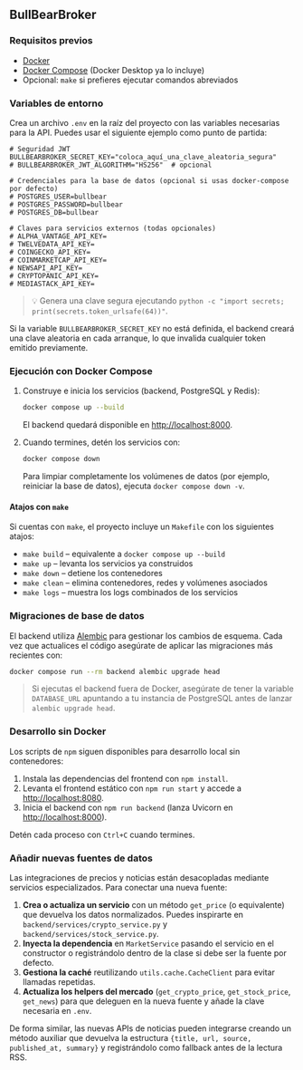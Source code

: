 ## BullBearBroker

### Requisitos previos

- [Docker](https://docs.docker.com/get-docker/)
- [Docker Compose](https://docs.docker.com/compose/) (Docker Desktop ya lo incluye)
- Opcional: `make` si prefieres ejecutar comandos abreviados

### Variables de entorno

Crea un archivo `.env` en la raíz del proyecto con las variables necesarias para la API. Puedes usar el siguiente ejemplo como punto de partida:

```env
# Seguridad JWT
BULLBEARBROKER_SECRET_KEY="coloca_aquí_una_clave_aleatoria_segura"
# BULLBEARBROKER_JWT_ALGORITHM="HS256"  # opcional

# Credenciales para la base de datos (opcional si usas docker-compose por defecto)
# POSTGRES_USER=bullbear
# POSTGRES_PASSWORD=bullbear
# POSTGRES_DB=bullbear

# Claves para servicios externos (todas opcionales)
# ALPHA_VANTAGE_API_KEY=
# TWELVEDATA_API_KEY=
# COINGECKO_API_KEY=
# COINMARKETCAP_API_KEY=
# NEWSAPI_API_KEY=
# CRYPTOPANIC_API_KEY=
# MEDIASTACK_API_KEY=
```

> 💡 Genera una clave segura ejecutando `python -c "import secrets; print(secrets.token_urlsafe(64))"`.

Si la variable `BULLBEARBROKER_SECRET_KEY` no está definida, el backend creará una clave aleatoria en cada arranque, lo que invalida cualquier token emitido previamente.

### Ejecución con Docker Compose

1. Construye e inicia los servicios (backend, PostgreSQL y Redis):

   ```bash
   docker compose up --build
   ```

   El backend quedará disponible en [http://localhost:8000](http://localhost:8000).

2. Cuando termines, detén los servicios con:

   ```bash
   docker compose down
   ```

   Para limpiar completamente los volúmenes de datos (por ejemplo, reiniciar la base de datos), ejecuta `docker compose down -v`.

#### Atajos con `make`

Si cuentas con `make`, el proyecto incluye un `Makefile` con los siguientes atajos:

- `make build` – equivalente a `docker compose up --build`
- `make up` – levanta los servicios ya construidos
- `make down` – detiene los contenedores
- `make clean` – elimina contenedores, redes y volúmenes asociados
- `make logs` – muestra los logs combinados de los servicios

### Migraciones de base de datos

El backend utiliza [Alembic](https://alembic.sqlalchemy.org/) para gestionar los cambios de esquema. Cada vez que actualices el código asegúrate de aplicar las migraciones más recientes con:

```bash
docker compose run --rm backend alembic upgrade head
```

> Si ejecutas el backend fuera de Docker, asegúrate de tener la variable `DATABASE_URL` apuntando a tu instancia de PostgreSQL antes de lanzar `alembic upgrade head`.

### Desarrollo sin Docker

Los scripts de `npm` siguen disponibles para desarrollo local sin contenedores:

1. Instala las dependencias del frontend con `npm install`.
2. Levanta el frontend estático con `npm run start` y accede a [http://localhost:8080](http://localhost:8080).
3. Inicia el backend con `npm run backend` (lanza Uvicorn en [http://localhost:8000](http://localhost:8000)).

Detén cada proceso con `Ctrl+C` cuando termines.

### Añadir nuevas fuentes de datos

Las integraciones de precios y noticias están desacopladas mediante servicios especializados.
Para conectar una nueva fuente:

1. **Crea o actualiza un servicio** con un método `get_price` (o equivalente) que devuelva los
   datos normalizados. Puedes inspirarte en `backend/services/crypto_service.py` y
   `backend/services/stock_service.py`.
2. **Inyecta la dependencia** en `MarketService` pasando el servicio en el constructor o
   registrándolo dentro de la clase si debe ser la fuente por defecto.
3. **Gestiona la caché** reutilizando `utils.cache.CacheClient` para evitar llamadas repetidas.
4. **Actualiza los helpers del mercado** (`get_crypto_price`, `get_stock_price`, `get_news`) para que
   deleguen en la nueva fuente y añade la clave necesaria en `.env`.

De forma similar, las nuevas APIs de noticias pueden integrarse creando un método auxiliar que
devuelva la estructura `{title, url, source, published_at, summary}` y registrándolo como fallback
antes de la lectura RSS.
